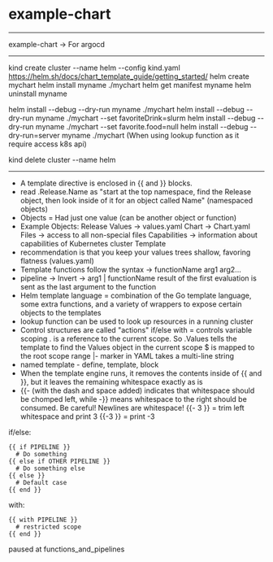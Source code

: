 # example-chart

---

example-chart -> For argocd

---
kind create cluster --name helm --config kind.yaml
https://helm.sh/docs/chart_template_guide/getting_started/
helm create mychart
helm install myname ./mychart
helm get manifest myname
helm uninstall myname

helm install --debug --dry-run myname ./mychart
helm install --debug --dry-run myname ./mychart --set favoriteDrink=slurm
helm install --debug --dry-run myname ./mychart --set favorite.food=null
helm install --debug --dry-run=server myname ./mychart (When using lookup function as it require access k8s api)

kind delete cluster --name helm

---
- A template directive is enclosed in {{ and }} blocks.
- read .Release.Name as "start at the top namespace, find the Release object, then look inside of it for an object called Name" (namespaced objects)
- Objects = Had just one value (can be another object or function)
- Example Objects:
    Release
    Values -> values.yaml
    Chart -> Chart.yaml
    Files -> access to all non-special files
    Capabilities -> information about capabilities of Kubernetes cluster
    Template
-  recommendation is that you keep your values trees shallow, favoring flatness (values.yaml)
- Template functions follow the syntax -> functionName arg1 arg2...
- pipeline -> Invert -> arg1 | functionName
  result of the first evaluation is sent as the last argument to the function
- Helm template language = combination of the Go template language, some extra functions, and a variety of wrappers to expose certain objects to the templates
- lookup function can be used to look up resources in a running cluster
- Control structures are called "actions"
  if/else
  with = controls variable scoping
         . is a reference to the current scope. So .Values tells the template to find the Values object in the current scope
         $ is mapped to the root scope
  range
    |- marker in YAML takes a multi-line string
- named template - define, template, block
- When the template engine runs, it removes the contents inside of {{ and }}, but it leaves the remaining whitespace exactly as is
- {{- (with the dash and space added) indicates that whitespace should be chomped left, while -}} means whitespace to the right should be consumed. Be careful! Newlines are whitespace!
    {{- 3 }} = trim left whitespace and print 3
    {{-3 }} = print -3

if/else:
```
{{ if PIPELINE }}
  # Do something
{{ else if OTHER PIPELINE }}
  # Do something else
{{ else }}
  # Default case
{{ end }}
```

with:
```
{{ with PIPELINE }}
  # restricted scope
{{ end }}
```

paused at functions_and_pipelines